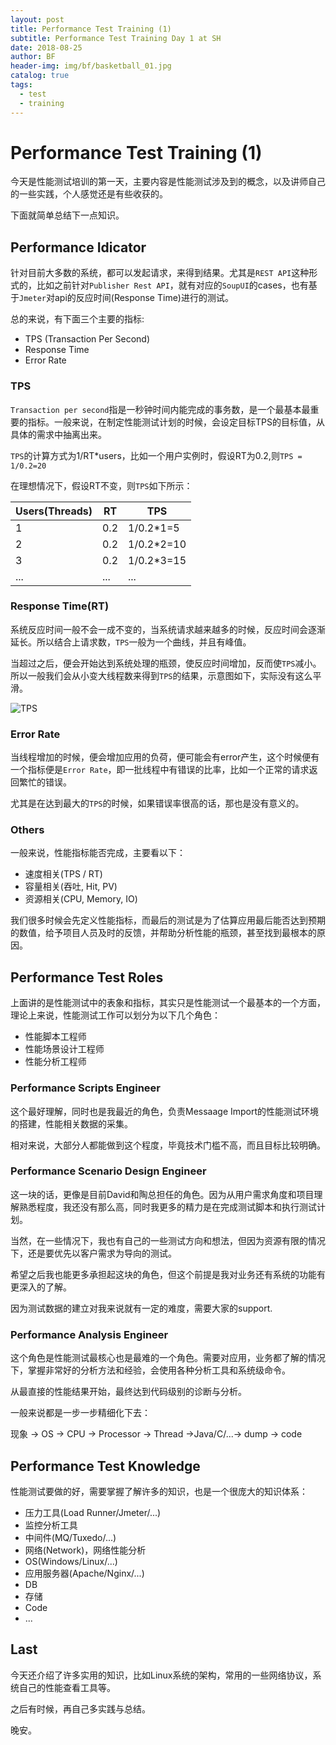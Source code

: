 ```yaml
---
layout: post
title: Performance Test Training (1)
subtitle: Performance Test Training Day 1 at SH
date: 2018-08-25
author: BF
header-img: img/bf/basketball_01.jpg
catalog: true
tags:
  - test
  - training
---
```


# Performance Test Training (1)

今天是性能测试培训的第一天，主要内容是性能测试涉及到的概念，以及讲师自己的一些实践，个人感觉还是有些收获的。

下面就简单总结下一点知识。

## Performance Idicator

针对目前大多数的系统，都可以发起请求，来得到结果。尤其是`REST API`这种形式的，比如之前针对`Publisher Rest API`，就有对应的`SoupUI`的cases，也有基于`Jmeter`对api的反应时间(Response Time)进行的测试。

总的来说，有下面三个主要的指标:

* TPS (Transaction Per Second)
* Response Time
* Error Rate

### TPS

`Transaction per second`指是一秒钟时间内能完成的事务数，是一个最基本最重要的指标。一般来说，在制定性能测试计划的时候，会设定目标TPS的目标值，从具体的需求中抽离出来。

`TPS`的计算方式为1/RT*users，比如一个用户实例时，假设RT为0.2,则`TPS = 1/0.2=20`

在理想情况下，假设RT不变，则`TPS`如下所示：

| Users(Threads) | RT  | TPS        |
| -------------- | --- | ---------- |
| 1              | 0.2 | 1/0.2*1=5  |
| 2              | 0.2 | 1/0.2*2=10 |
| 3              | 0.2 | 1/0.2*3=15 |
| ...            | ... | ...        |

### Response Time(RT)

系统反应时间一般不会一成不变的，当系统请求越来越多的时候，反应时间会逐渐延长。所以结合上请求数，`TPS`一般为一个曲线，并且有峰值。

当超过之后，便会开始达到系统处理的瓶颈，使反应时间增加，反而使`TPS`减小。所以一般我们会从小变大线程数来得到`TPS`的结果，示意图如下，实际没有这么平滑。

![TPS](https://raw.githubusercontent.com/bearfly1990/bearfly1990.github.io/master/_posts/2018/08/imgs/2018-08-25-PerfTestTraining-TPS.jpg)

### Error Rate

当线程增加的时候，便会增加应用的负荷，便可能会有error产生，这个时候便有一个指标便是`Error Rate`，即一批线程中有错误的比率，比如一个正常的请求返回繁忙的错误。

尤其是在达到最大的`TPS`的时候，如果错误率很高的话，那也是没有意义的。

### Others

一般来说，性能指标能否完成，主要看以下：

* 速度相关(TPS / RT)
* 容量相关(吞吐, Hit, PV)
* 资源相关(CPU, Memory, IO)

我们很多时候会先定义性能指标，而最后的测试是为了估算应用最后能否达到预期的数值，给予项目人员及时的反馈，并帮助分析性能的瓶颈，甚至找到最根本的原因。

## Performance Test Roles

上面讲的是性能测试中的表象和指标，其实只是性能测试一个最基本的一个方面，理论上来说，性能测试工作可以划分为以下几个角色：

* 性能脚本工程师
* 性能场景设计工程师
* 性能分析工程师

### Performance Scripts Engineer

这个最好理解，同时也是我最近的角色，负责Messaage Import的性能测试环境的搭建，性能相关数据的采集。

相对来说，大部分人都能做到这个程度，毕竟技术门槛不高，而且目标比较明确。

### Performance Scenario Design Engineer

这一块的话，更像是目前David和陶总担任的角色。因为从用户需求角度和项目理解熟悉程度，我还没有那么高，同时我更多的精力是在完成测试脚本和执行测试计划。

当然，在一些情况下，我也有自己的一些测试方向和想法，但因为资源有限的情况下，还是要优先以客户需求为导向的测试。

希望之后我也能更多承担起这块的角色，但这个前提是我对业务还有系统的功能有更深入的了解。

因为测试数据的建立对我来说就有一定的难度，需要大家的support.

### Performance Analysis Engineer

这个角色是性能测试最核心也是最难的一个角色。需要对应用，业务都了解的情况下，掌握非常好的分析方法和经验，会使用各种分析工具和系统级命令。

从最直接的性能结果开始，最终达到代码级别的诊断与分析。

一般来说都是一步一步精细化下去：

现象 -> OS -> CPU -> Processor -> Thread ->Java/C/...-> dump -> code

## Performance Test Knowledge

性能测试要做的好，需要掌握了解许多的知识，也是一个很庞大的知识体系：

* 压力工具(Load Runner/Jmeter/...)
* 监控分析工具
* 中间件(MQ/Tuxedo/...)
* 网络(Network)，网络性能分析
* OS(Windows/Linux/...)
* 应用服务器(Apache/Nginx/...)
* DB
* 存储
* Code
* ...

## Last

今天还介绍了许多实用的知识，比如Linux系统的架构，常用的一些网络协议，系统自己的性能查看工具等。

之后有时候，再自己多实践与总结。

晚安。